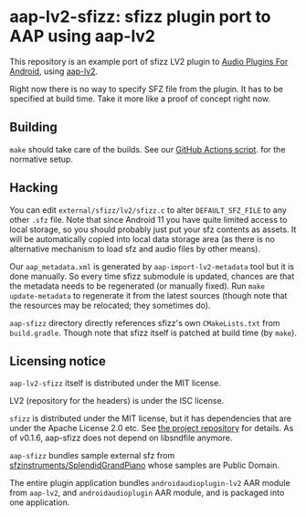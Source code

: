 # aap-lv2-sfizz: sfizz plugin port to AAP using aap-lv2

This repository is an example port of sfizz LV2 plugin to [Audio Plugins For Android](https://github.com/atsushieno/aap-core), using [aap-lv2](https://github.com/atsushieno/aap-lv2).

Right now there is no way to specify SFZ file from the plugin. It has to be specified at build time. Take it more like a proof of concept right now.

## Building

`make` should take care of the builds. See our [GitHub Actions script](.github/workflows/actions.yml). for the normative setup.


## Hacking

You can edit `external/sfizz/lv2/sfizz.c` to alter `DEFAULT_SFZ_FILE` to any other `.sfz` file. Note that since Android 11 you have quite limited access to local storage, so you should probably just put your sfz contents as assets. It will be automatically copied into local data storage area (as there is no alternative mechanism to load sfz and audio files by other means).

Our `aap_metadata.xml` is generated by `aap-import-lv2-metadata` tool but it is done manually. So every time sfizz submodule is updated, chances are that the metadata needs to be regenerated (or manually fixed). Run `make update-metadata` to regenerate it from the latest sources (though note that the resources may be relocated; they sometimes do).

`aap-sfizz` directory directly references sfizz's own `CMakeLists.txt` from `build.gradle`. Though note that sfizz itself is patched at build time (by `make`).

## Licensing notice

`aap-lv2-sfizz` itself is distributed under the MIT license.

LV2 (repository for the headers) is under the ISC license.

`sfizz` is distributed under the MIT license, but it has dependencies that are under the Apache License 2.0 etc. See [the project repository](https://github.com/sfztools/sfizz) for details. As of v0.1.6, aap-sfizz does not depend on libsndfile anymore.

`aap-sfizz` bundles sample external sfz from [sfzinstruments/SplendidGrandPiano](https://github.com/sfzinstruments/SplendidGrandPiano) whose samples are Public Domain.

The entire plugin application bundles `androidaudioplugin-lv2` AAR module from `aap-lv2`, and `androidaudioplugin` AAR module, and is packaged into one application.


